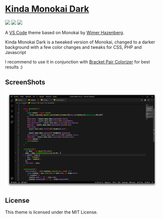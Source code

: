 # [Kinda Monokai Dark](https://marketplace.visualstudio.com/items?itemName=BraisC.kinda-monokai-dark)
![](https://img.shields.io/visual-studio-marketplace/v/BraisC.kinda-monokai-dark?style=flat-square)
![](https://img.shields.io/visual-studio-marketplace/d/BraisC.kinda-monokai-dark?logo=visual-studio&logoColor=blue&style=flat-square)
![](https://img.shields.io/github/last-commit/braisc/kinda-monokai-dark?logo=github&style=flat-square)

A [VS Code][1] theme based on Monokai by [Wimer Hazenberg][3].

Kinda Monokai Dark is a tweaked version of Monokai, changed to a darker background with a few color changes and tweaks for CSS, PHP and Javascript

I recommend to use it in conjunction with [Bracket Pair Colorizer][4] for best results :)

## ScreenShots

[![ScreenShot](https://raw.githubusercontent.com/BraisC/Kinda-Monokai-Dark/master/static/screenshotJS.PNG)](https://marketplace.visualstudio.com/items?itemName=BraisC.kinda-monokai-dark)

## License

This theme is licensed under the MIT License.

[1]: https://code.visualstudio.com/
[3]: http://monokai.nl/
[4]: https://marketplace.visualstudio.com/items?itemName=CoenraadS.bracket-pair-colorizer
